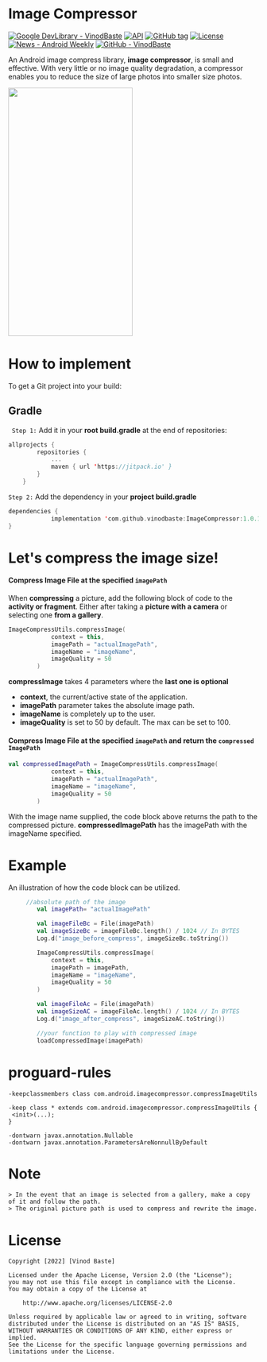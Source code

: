 # Image Compressor

[![Google DevLibrary - VinodBaste](https://img.shields.io/badge/Google_DevLibrary-VinodBaste-ea9f2d?logo=<svg+role%3D"img"+viewBox%3D"0+0+24+24"+xmlns%3D"http%3A%2F%2Fwww.w3.org%2F2000%2Fsvg"><title>Android<%2Ftitle><path+d%3D"M17.523+15.3414c-.5511+0-.9993-.4486-.9993-.9997s.4483-.9993.9993-.9993c.5511+0+.9993.4483.9993.9993.0001.5511-.4482.9997-.9993.9997m-11.046+0c-.5511+0-.9993-.4486-.9993-.9997s.4482-.9993.9993-.9993c.5511+0+.9993.4483.9993.9993+0+.5511-.4483.9997-.9993.9997m11.4045-6.02l1.9973-3.4592a.416.416+0+00-.1521-.5676.416.416+0+00-.5676.1521l-2.0223+3.503C15.5902+8.2439+13.8533+7.8508+12+7.8508s-3.5902.3931-5.1367+1.0989L4.841+5.4467a.4161.4161+0+00-.5677-.1521.4157.4157+0+00-.1521.5676l1.9973+3.4592C2.6889+11.1867.3432+14.6589+0+18.761h24c-.3435-4.1021-2.6892-7.5743-6.1185-9.4396"%2F><%2Fsvg>&logoColor=30DC80)](https://devlibrary.withgoogle.com/products/android/repos/vinodbaste-Image-compressor)
[![API](https://img.shields.io/badge/API-21%2B-brightgreen.svg?style=flat)](https://android-arsenal.com/api?level=21)
[![GitHub tag](https://img.shields.io/github/tag/vinodbaste/image-compressor?include_prereleases=&sort=semver&color=blue)](https://github.com/vinodbaste/image-compressor/releases/)
[![License](https://img.shields.io/badge/License-Apache_2.0-blue)](#license)
[![News - Android Weekly](https://img.shields.io/badge/News-Android_Weekly-d36f21)](https://androidweekly.net/issues/issue-326)
[![GitHub - VinodBaste](https://img.shields.io/badge/GitHub-VinodBaste-4664c6)](https://github.com/vinodbaste/Image-compressor)

An Android image compress library, **image compressor**, is small and effective. With very little or no image quality degradation, a compressor enables you to reduce the size of large photos into smaller size photos.

<img src = "https://raw.githubusercontent.com/vinodbaste/ImageCompressor/main/image%20(2)_google-pixel4xl-clearlywhite-portrait.jpg" width = 250 height = 500 />

# How to implement
To get a Git project into your build:
## Gradle
` Step 1:` Add it in your **root build.gradle**  at the end of repositories:
```kotlin
allprojects {
		repositories {
			...
			maven { url 'https://jitpack.io' }
		}
	}
```

`Step 2:` Add the dependency in your **project build.gradle**
```kotlin
dependencies {
	        implementation 'com.github.vinodbaste:ImageCompressor:1.0.1'
}
```
# Let's compress the image size!
#### Compress Image File at the specified `imagePath`
When **compressing** a picture, add the following block of code to the **activity or fragment**. Either after taking a **picture with a camera** or selecting one **from a gallery**.
```kotlin
ImageCompressUtils.compressImage(
            context = this,
            imagePath = "actualImagePath",
            imageName = "imageName",
            imageQuality = 50
        )
```
**compressImage** takes 4 parameters where the **last one is optional**
* **context**, the current/active state of the application.
* **imagePath** parameter takes the absolute image path.
* **imageName** is completely up to the user.
* **imageQuality** is set to 50 by default. The max can be set to 100.

#### Compress Image File at the specified `imagePath` and return the `compressed ImagePath`
```kotlin
val compressedImagePath = ImageCompressUtils.compressImage(
            context = this,
            imagePath = "actualImagePath",
            imageName = "imageName",
            imageQuality = 50
        )
```
With the image name supplied, the code block above returns the path to the compressed picture.
**compressedImagePath** has the imagePath with the imageName specified.

# Example
An illustration of how the code block can be utilized.
```kotlin
 	 //absolute path of the image
        val imagePath= "actualImagePath"

        val imageFileBc = File(imagePath)
        val imageSizeBc = imageFileBc.length() / 1024 // In BYTES
        Log.d("image_before_compress", imageSizeBc.toString())

        ImageCompressUtils.compressImage(
            context = this,
            imagePath = imagePath,
            imageName = "imageName",
            imageQuality = 50
        )

        val imageFileAc = File(imagePath)
        val imageSizeAC = imageFileAc.length() / 1024 // In BYTES
        Log.d("image_after_compress", imageSizeAC.toString())

        //your function to play with compressed image
        loadCompressedImage(imagePath) 
```
# proguard-rules
```
-keepclassmembers class com.android.imagecompressor.compressImageUtils

-keep class * extends com.android.imagecompressor.compressImageUtils {
 <init>(...);
}

-dontwarn javax.annotation.Nullable
-dontwarn javax.annotation.ParametersAreNonnullByDefault
```

# Note
```
> In the event that an image is selected from a gallery, make a copy of it and follow the path.
> The original picture path is used to compress and rewrite the image.
```
# License
```
Copyright [2022] [Vinod Baste]

Licensed under the Apache License, Version 2.0 (the "License");
you may not use this file except in compliance with the License.
You may obtain a copy of the License at

    http://www.apache.org/licenses/LICENSE-2.0

Unless required by applicable law or agreed to in writing, software
distributed under the License is distributed on an "AS IS" BASIS,
WITHOUT WARRANTIES OR CONDITIONS OF ANY KIND, either express or implied.
See the License for the specific language governing permissions and
limitations under the License.
```


